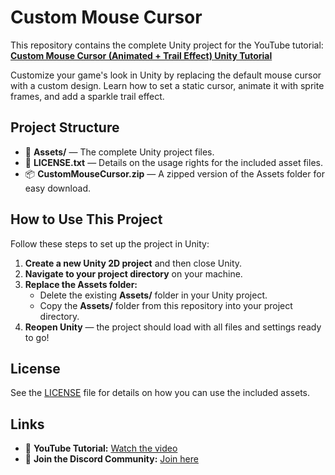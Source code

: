 # Custom Mouse Cursor

This repository contains the complete Unity project for the YouTube tutorial:
**[Custom Mouse Cursor (Animated + Trail Effect) Unity Tutorial](https://youtu.be/105K10-4374)**

Customize your game's look in Unity by replacing the default mouse cursor with a custom design. Learn how to set a static cursor, animate it with sprite frames, and add a sparkle trail effect.

## Project Structure
- 📂 **Assets/** — The complete Unity project files.
- 📜 **LICENSE.txt** — Details on the usage rights for the included asset files.
- 📦 **CustomMouseCursor.zip** — A zipped version of the Assets folder for easy download.

## How to Use This Project

Follow these steps to set up the project in Unity:

1. **Create a new Unity 2D project** and then close Unity.
2. **Navigate to your project directory** on your machine.
3. **Replace the Assets folder:**
   - Delete the existing **Assets/** folder in your Unity project.
   - Copy the **Assets/** folder from this repository into your project directory.
4. **Reopen Unity** — the project should load with all files and settings ready to go!

## License
See the [LICENSE](./LICENSE.txt) file for details on how you can use the included assets.

## Links
- 🎥 **YouTube Tutorial:** [Watch the video](https://youtu.be/105K10-4374)
- 👥 **Join the Discord Community:** [Join here](https://discord.gg/4XEwwqaVf9)
